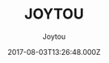 ---
title: JOYTOU
github: https://github.com/joytou/joytou.github.io
demo: https://joytou.github.io/
author: Joytou
ssg:
  - Jekyll
cms:
  - No Cms
date: 2017-08-03T13:26:48.000Z
description: JOYTOU is a BootStrap blog template developed by Joytou Wu.
stale: true
disabled: false
disabled_reason: ''
---
